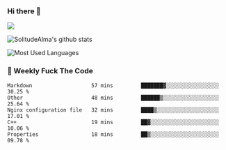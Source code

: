 ### Hi there 👋

<p>
  <a href="https://count.getloli.com/"><img src="https://count.getloli.com/get/@:solitudealma"></a>
</p>

![SolitudeAlma's github stats](https://github-readme-stats.vercel.app/api?username=solitudealma&show_icons=true&theme=radical)

![Most Used Languages](https://github-readme-stats.vercel.app/api/top-langs/?username=solitudealma&layout=compact&hide_border=true&theme=dark)
<!-- ![visitors](https://visitor-badge.glitch.me/badge?page_id=solitudealma.solitudealma.id) -->


### :dart: Weekly Fuck The Code

<!--START_SECTION:waka-->
```text
Markdown                   57 mins         ███████▓░░░░░░░░░░░░░░░░░   30.25 % 
Other                      48 mins         ██████▒░░░░░░░░░░░░░░░░░░   25.64 % 
Nginx configuration file   32 mins         ████▒░░░░░░░░░░░░░░░░░░░░   17.01 % 
C++                        19 mins         ██▓░░░░░░░░░░░░░░░░░░░░░░   10.06 % 
Properties                 18 mins         ██▒░░░░░░░░░░░░░░░░░░░░░░   09.78 % 
```
<!--END_SECTION:waka-->
